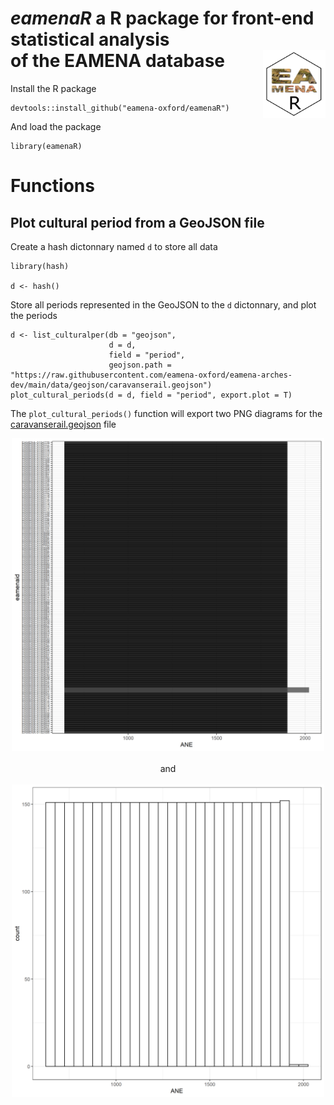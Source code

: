 # ***eamenaR*** a R package for front-end statistical analysis <br> of the EAMENA database <img src="https://raw.githubusercontent.com/eamena-oxford/eamena-arches-dev/main/www/eamenaR_logo.png" width='100px' align="right"/>

Install the R package

```
devtools::install_github("eamena-oxford/eamenaR")
```

And load the package

```
library(eamenaR)
```

# Functions

## Plot cultural period from a GeoJSON file

Create a hash dictonnary named `d` to store all data

```
library(hash)

d <- hash()
```

Store all periods represented in the GeoJSON to the `d` dictonnary, and plot the periods

```
d <- list_culturalper(db = "geojson", 
                      d = d, 
                      field = "period", 
                      geojson.path = "https://raw.githubusercontent.com/eamena-oxford/eamena-arches-dev/main/data/geojson/caravanserail.geojson")
plot_cultural_periods(d = d, field = "period", export.plot = T)
```
The `plot_cultural_periods()` function will export two PNG diagrams for the [caravanserail.geojson](https://github.com/eamena-oxford/eamena-arches-dev/tree/main/data/geojson#readme) file

<p align="center">
  <img alt="img-name" src="https://raw.githubusercontent.com/eamena-oxford/eamena-arches-dev/main/data/time/results/cultural_period_byeamenaid.png" width="500">
<br><br>
and 
<br><br>
  <img alt="img-name" src="https://raw.githubusercontent.com/eamena-oxford/eamena-arches-dev/main/data/time/results/cultural_period_histog.png" width="500">
</p>

